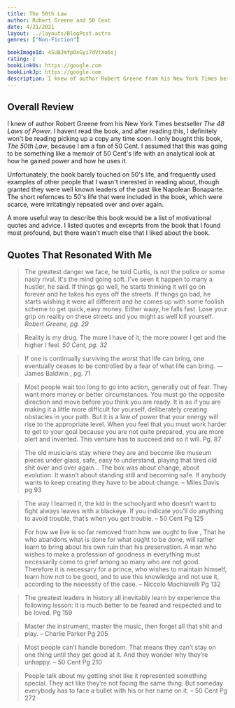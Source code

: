 ```yaml
---
title: The 50th Law
author: Robert Greene and 50 Cent
date: 4/21/2021
layout: ../layouts/BlogPost.astro
genres: ["Non-Fiction"]

bookImageId: 4SUBJmfpOxGyi7dVtXo6sj
rating: 2
bookLinkUs: https://google.com
bookLinkJp: https://google.com
description: I knew of author Robert Greene from his New York Times bestseller The 48 Laws of Power. I havent read the book, and after reading this, I definitely won't be reading picking up a copy any time soon. I only bought this book, The 50th Law, because I am a fan of 50 Cent. I assumed that this was going to be something like a memoir of 50 Cent's life with an analytical look at how he gained power and how he uses it. 
---
```


## Overall Review

I knew of author Robert Greene from his New York Times bestseller <i>The 48 Laws of Power</i>. I havent read the book, and after reading this, I definitely won't be reading picking up a copy any time soon. I only bought this book, <i>The 50th Law</i>, because I am a fan of 50 Cent. I assumed that this was going to be something like a memoir of 50 Cent's life with an analytical look at how he gained power and how he uses it. 

Unfortunately, the book barely touched on 50's life, and frequently used examples of other people that I wasn't inerested in reading about, though granted they were well known leaders of the past like Napolean Bonaparte. The short refernces to 50's life that were included in the book, which were scarce, were irritatingly repeated over and over again. 

A more useful way to describe this book would be a list of motivational quotes and advice. I listed quotes and exceprts from the book that I found most profound, but there wasn't much else that I liked about the book.

## Quotes That Resonated With Me

>The greatest danger we face, he told Curtis, is not the police or some nasty rival. It's the mind going soft. I've seen it happen to many a hustler, he said. If things go well, he starts thinking it will go on forever and he takes his eyes off the streets. If things go bad, he starts wishing it were all different and he comes up with some foolish scheme to get quick, easy money. Either waay, he falls fast. Lose your grip on reality on these streets and you might as well kill yourself.
<cite>Robert Greene, pg. 29</cite>

>Reality is my drug. The more I have of it, the more power I get and the higher I feel.
<cite>50 Cent, pg. 32</cite>

>If one is continually surviving the worst that life can bring, one eventually ceases to be controlled by a fear of what life can bring. — James Baldwin
, pg. 71

>Most people wait too long to go into action, generally out of fear. They want more money or better circumstances. You must go the opposite direction and move before you think you are ready. It is as if you are making it a little more difficult for yourself, deliberately creating obstacles in your path. But it is a law of power that your energy will rise to the appropriate level. When you feel that you must work harder to get to your goal because you are not quite prepared, you are more alert and invented. This venture has to succeed and so it will.
Pg. 87

>The old musicians stay where they are and become like museum pieces under glass, safe, easy to understand, playing that tired old shit over and over again… The box was about change, about evolution. It wasn’t about standing still and becoming safe. If anybody wants to keep creating they have to be about change. 
– Miles Davis 
pg 93

>The way I learned it, the kid in the schoolyard who doesn’t want to fight always leaves with a blackeye. If you indicate you’ll do anything to avoid trouble, that’s when you get trouble. 
– 50 Cent
Pg 125

>For how we live is so far removed from how we ought to live , That he who abandons what is done for what ought to be done, will rather learn to bring about his own ruin than his preservation. A man who wishes to make a profession of goodness in everything must necessarily come to grief among so many who are not good. Therefore it is necessary for a prince, who wishes to maintain himself, learn how not to be good, and to use this knowledge and not use it, according to the necessity of the case. 
– Niccolo Machiavelli
Pg 132

>The greatest leaders in history all inevitably learn by experience the following lesson: it is much better to be feared and respected and to be loved.
Pg 159

>Master the instrument, master the music, then forget all that shit and play. 
– Charlie Parker
Pg 205

>Most people can’t handle boredom. That means they can’t stay on one thing until they get good at it. And they wonder why they’re unhappy. 
– 50 Cent
Pg 210

>People talk about my getting shot like it represented something special. They act like they’re not facing the same thing. But someday everybody has to face a bullet with his or her name on it. 
– 50 Cent
Pg 272



